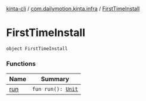 [kinta-cli](../../index.md) / [com.dailymotion.kinta.infra](../index.md) / [FirstTimeInstall](./index.md)

# FirstTimeInstall

`object FirstTimeInstall`

### Functions

| Name | Summary |
|---|---|
| [run](run.md) | `fun run(): `[`Unit`](https://kotlinlang.org/api/latest/jvm/stdlib/kotlin/-unit/index.html) |
